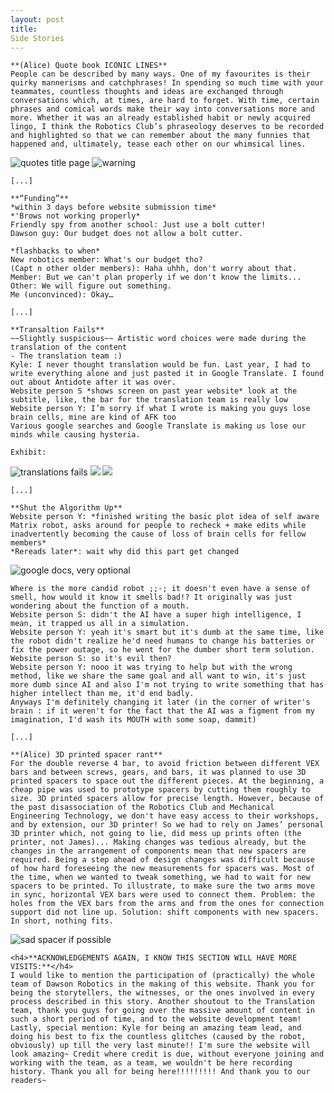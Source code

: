 ```yaml
---
layout: post
title:
Side Stories
---
```


	**(Alice) Quote book ICONIC LINES**
	People can be described by many ways. One of my favourites is their quirky mannerisms and catchphrases! In spending so much time with your teammates, countless thoughts and ideas are exchanged through conversations which, at times, are hard to forget. With time, certain phrases and comical words make their way into conversations more and more. Whether it was an already established habit or newly acquired lingo, I think the Robotics Club’s phraseology deserves to be recorded and highlighted so that we can remember about the many funnies that happened and, ultimately, tease each other on our whimsical lines. 
<img src=" " alt="quotes title page">
<img src=" " alt="warning">

	[...]

	**“Funding”**
	*within 3 days before website submission time*
	*'Brows not working properly*
	Friendly spy from another school: Just use a bolt cutter!
	Dawson guy: Our budget does not allow a bolt cutter.

	*flashbacks to when*
	New robotics member: What's our budget tho?
	(Capt n other older members): Haha uhhh, don't worry about that.
	Member: But we can't plan properly if we don't know the limits...
	Other: We will figure out something.
	Me (unconvinced): Okay…

	[...]

	**Transaltion Fails**
	~~Slightly suspicious~~ Artistic word choices were made during the translation of the content 
	- The translation team :)
	Kyle: I never thought translation would be fun. Last year, I had to write everything alone and just pasted it in Google Translate. I found out about Antidote after it was over.
	Website person S *shows screen on past year website* look at the subtitle, like, the bar for the translation team is really low
	Website person Y: I’m sorry if what I wrote is making you guys lose brain cells, mine are kind of AFK too
	Various google searches and Google Translate is making us lose our minds while causing hysteria.

	Exhibit:
<img src=" " alt="translations fails">
<img src=" " alt=" ">
<img src=" " alt=" ">

	[...]

	**Shut the Algorithm Up**
	Website person Y: *finished writing the basic plot idea of self aware Matrix robot, asks around for people to recheck + make edits while inadvertently becoming the cause of loss of brain cells for fellow members* 
	*Rereads later*: wait why did this part get changed 

<img src=" " alt="google docs, very optional">

	Where is the more candid robot ;;-; it doesn't even have a sense of smell, how would it know it smells bad!? It originally was just wondering about the function of a mouth. 
	Website person S: didn't the AI have a super high intelligence, I mean, it trapped us all in a simulation. 
	Website person Y: yeah it's smart but it's dumb at the same time, like the robot didn't realize he'd need humans to change his batteries or fix the power outage, so he went for the dumber short term solution. 
	Website person S: so it's evil then? 	
	Website person Y: nooo it was trying to help but with the wrong method, like we share the same goal and all want to win, it's just more dumb since AI and also I'm not trying to write something that has higher intellect than me, it'd end badly. 
	Anyways I'm definitely changing it later (in the corner of writer's brain : if it weren't for the fact that the AI was a figment from my imagination, I'd wash its MOUTH with some soap, dammit) 

	[...]

	**(Alice) 3D printed spacer rant**
	For the double reverse 4 bar, to avoid friction between different VEX bars and between screws, gears, and bars, it was planned to use 3D printed spacers to space out the different pieces. At the beginning, a cheap pipe was used to prototype spacers by cutting them roughly to size. 3D printed spacers allow for precise length. However, because of the past disassociation of the Robotics Club and Mechanical Engineering Technology, we don't have easy access to their workshops, and by extension, our 3D printer! So we had to rely on James’ personal 3D printer which, not going to lie, did mess up prints often (the printer, not James)... Making changes was tedious already, but the changes in the arrangement of components mean that new spacers are required. Being a step ahead of design changes was difficult because of how hard foreseeing the new measurements for spacers was. Most of the time, when we wanted to tweak something, we had to wait for new spacers to be printed. To illustrate, to make sure the two arms move in sync, horizontal VEX bars were used to connect them. Problem: the holes from the VEX bars from the arms and from the ones for connection support did not line up. Solution: shift components with new spacers. In short, nothing fits.

<img src=" " alt="sad spacer if possible">




	<h4>**ACKNOWLEDGEMENTS AGAIN, I KNOW THIS SECTION WILL HAVE MORE VISITS:**</h4>
	I would like to mention the participation of (practically) the whole team of Dawson Robotics in the making of this website. Thank you for being the storytellers, the witnesses, or the ones involved in every process described in this story. Another shoutout to the Translation team, thank you guys for going over the massive amount of content in such a short period of time, and to the website development team! Lastly, special mention: Kyle for being an amazing team lead, and doing his best to fix the countless glitches (caused by the robot, obviously) up till the very last minute!! I'm sure the website will look amazing~ Credit where credit is due, without everyone joining and working with the team, as a team, we wouldn't be here recording history. Thank you all for being here!!!!!!!!! And thank you to our readers~
